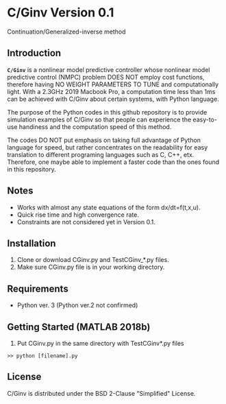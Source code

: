 # C/Ginv Version 0.1
Continuation/Generalized-inverse method

## Introduction

**`C/Ginv`** is a nonlinear model predictive controller whose nonlinear model predictive control (NMPC) problem DOES NOT employ cost functions, therefore having NO WEIGHT PARAMETERS TO TUNE and computationally light. With a 2.3GHz 2019 Macbook Pro, a computation time less than 1ms can be achieved with C/Ginv about certain systems, with Python language.

The purpose of the Python codes in this github repository is to provide simulation examples of C/Ginv so that people can experience the easy-to-use handiness and the computation speed of this method.


The codes DO NOT put emphasis on taking full advantage of Python language for speed, but rather concentrates on the readability for easy translation to different programing languages such as C, C++, etx. Therefore, one maybe able to implement a faster code than the ones found in this repository.

## Notes 
* Works with almost any state equations of the form dx/dt=f(t,x,u).
* Quick rise time and high convergence rate.
* Constraints are not considered yet in Version 0.1.


## Installation

1. Clone or download CGinv.py and TestCGinv_*.py files.
2. Make sure CGinv.py file is in your working directory.

 
## Requirements

* Python ver. 3 (Python ver.2 not confirmed)

## Getting Started (MATLAB 2018b)

1. Put CGinv.py in the same directory with TestCGinv*.py files
``` Shell or Command line
>> python [filename].py
```




## License

C/Ginv is distributed under the BSD 2-Clause "Simplified" License.
